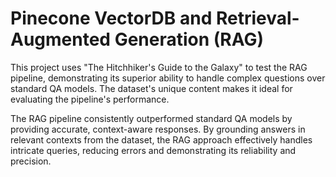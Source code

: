 # Pinecone VectorDB and Retrieval-Augmented Generation (RAG)
This project uses "The Hitchhiker's Guide to the Galaxy" to test the RAG pipeline, demonstrating its superior ability to handle complex questions over standard QA models. The dataset's unique content makes it ideal for evaluating the pipeline's performance.

The RAG pipeline consistently outperformed standard QA models by providing accurate, context-aware responses. By grounding answers in relevant contexts from the dataset, the RAG approach effectively handles intricate queries, reducing errors and demonstrating its reliability and precision.
